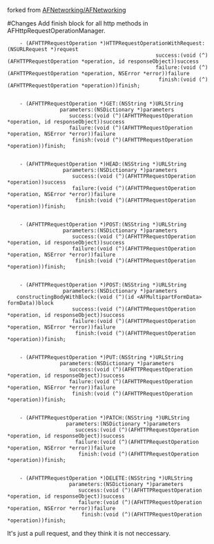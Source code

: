 forked from [AFNetworking/AFNetworking](https://github.com/AFNetworking/AFNetworking)

#Changes
Add finish block for all http methods in AFHttpRequestOperationManager.

		
		- (AFHTTPRequestOperation *)HTTPRequestOperationWithRequest:(NSURLRequest *)request
                                                    success:(void (^)(AFHTTPRequestOperation *operation, id responseObject))success
                                                    failure:(void (^)(AFHTTPRequestOperation *operation, NSError *error))failure
                                                     finish:(void (^)(AFHTTPRequestOperation *operation))finish;
		
		                            
		- (AFHTTPRequestOperation *)GET:(NSString *)URLString
                     parameters:(NSDictionary *)parameters
                        success:(void (^)(AFHTTPRequestOperation *operation, id responseObject))success
                        failure:(void (^)(AFHTTPRequestOperation *operation, NSError *error))failure
                         finish:(void (^)(AFHTTPRequestOperation *operation))finish;
                         
                         
		- (AFHTTPRequestOperation *)HEAD:(NSString *)URLString
                      parameters:(NSDictionary *)parameters
                         success:(void (^)(AFHTTPRequestOperation *operation))success
                         failure:(void (^)(AFHTTPRequestOperation *operation, NSError *error))failure
                          finish:(void (^)(AFHTTPRequestOperation *operation))finish;
                          
                          
		- (AFHTTPRequestOperation *)POST:(NSString *)URLString
                      parameters:(NSDictionary *)parameters
                         success:(void (^)(AFHTTPRequestOperation *operation, id responseObject))success
                         failure:(void (^)(AFHTTPRequestOperation *operation, NSError *error))failure
                          finish:(void (^)(AFHTTPRequestOperation *operation))finish;
                          
                          
		- (AFHTTPRequestOperation *)POST:(NSString *)URLString
                      parameters:(NSDictionary *)parameters
       constructingBodyWithBlock:(void (^)(id <AFMultipartFormData> formData))block
                         success:(void (^)(AFHTTPRequestOperation *operation, id responseObject))success
                         failure:(void (^)(AFHTTPRequestOperation *operation, NSError *error))failure
                          finish:(void (^)(AFHTTPRequestOperation *operation))finish;
                          
                          
		- (AFHTTPRequestOperation *)PUT:(NSString *)URLString
                     parameters:(NSDictionary *)parameters
                        success:(void (^)(AFHTTPRequestOperation *operation, id responseObject))success
                        failure:(void (^)(AFHTTPRequestOperation *operation, NSError *error))failure
                         finish:(void (^)(AFHTTPRequestOperation *operation))finish;
                         
                         
		- (AFHTTPRequestOperation *)PATCH:(NSString *)URLString
                       parameters:(NSDictionary *)parameters
                          success:(void (^)(AFHTTPRequestOperation *operation, id responseObject))success
                          failure:(void (^)(AFHTTPRequestOperation *operation, NSError *error))failure
                           finish:(void (^)(AFHTTPRequestOperation *operation))finish;
                         
                           
		- (AFHTTPRequestOperation *)DELETE:(NSString *)URLString
                        parameters:(NSDictionary *)parameters
                           success:(void (^)(AFHTTPRequestOperation *operation, id responseObject))success
                           failure:(void (^)(AFHTTPRequestOperation *operation, NSError *error))failure
                            finish:(void (^)(AFHTTPRequestOperation *operation))finish;
                            
                            
                            
                            
It's just a pull request, and they think it is not neccessary.
